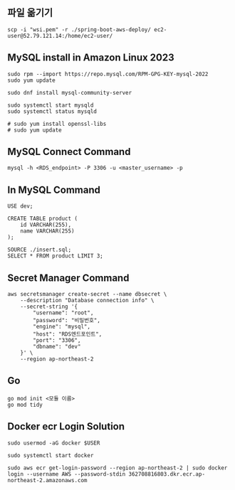 ## 파일 옮기기
```
scp -i "wsi.pem" -r ./spring-boot-aws-deploy/ ec2-user@52.79.121.14:/home/ec2-user/
```

## MySQL install in Amazon Linux 2023
```
sudo rpm --import https://repo.mysql.com/RPM-GPG-KEY-mysql-2022
sudo yum update

sudo dnf install mysql-community-server

sudo systemctl start mysqld
sudo systemctl status mysqld

# sudo yum install openssl-libs
# sudo yum update
```

## MySQL Connect Command
```
mysql -h <RDS_endpoint> -P 3306 -u <master_username> -p
```

## In MySQL Command
```
USE dev;

CREATE TABLE product (
    id VARCHAR(255),
    name VARCHAR(255)
);

SOURCE ./insert.sql;
SELECT * FROM product LIMIT 3;
```

## Secret Manager Command
```
aws secretsmanager create-secret --name dbsecret \
    --description "Database connection info" \
    --secret-string '{
        "username": "root",
        "password": "비밀번호",
        "engine": "mysql",
        "host": "RDS엔드포인트",
        "port": "3306",
        "dbname": "dev"
    }' \
    --region ap-northeast-2
```

## Go
```
go mod init <모듈 이름>
go mod tidy
```

## Docker ecr Login Solution
```
sudo usermod -aG docker $USER

sudo systemctl start docker

sudo aws ecr get-login-password --region ap-northeast-2 | sudo docker login --username AWS --password-stdin 362708816803.dkr.ecr.ap-northeast-2.amazonaws.com
```
